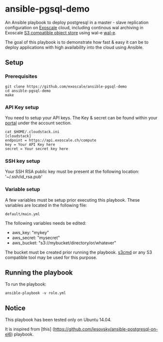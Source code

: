# ansible-pgsql-demo

An Ansible playbook to deploy postgresql in a master - slave replication configuration on [Exoscale](https://exoscale.ch/) cloud, including continous wal archiving in Exoscale [S3 compatible object store](https://www.exoscale.ch/open-cloud/storage/) using wal-e [wal-e](https://github.com/wal-e/wal-e).

The goal of this playbook is to demonstrate how fast & easy it can be to deploy applications with high availability into the cloud using Ansible.

## Setup

### Prerequisites

```
git clone https://github.com/exoscale/ansible-pgsql-demo
cd ansible-pgsql-demo
make
```

### API Key setup

You need to setup your API keys. The Key & secret can be found within your [portal](https://portal.exoscale.ch) under the account section.

```
cat $HOME/.cloudstack.ini
[cloudstack]
endpoint = https://api.exoscale.ch/compute
key = Your API Key here
secret = Your secret key here
```

### SSH key setup

Your SSH RSA public key must be present at the following location: '~/.ssh/id_rsa.pub'

### Variable setup

A few variables must be setup prior executing this playbook. These variables are located in the following file:

```
default/main.yml
```

The following variables needs be edited:

* aws_key: "mykey"
* aws_secret: "mysecret"
* aws_bucket: "s3://mybucket/directory/or/whatever"

The bucket must be created prior running the playbook. [s3cmd](http://s3tools.org/s3cmd) or any S3 compatible tool may be used for this purpose.

## Running the playbook 

To run the playbook:

```
ansible-playbook -v role.yml 
```

## Notice

This playbook has been tested only on Ubuntu 14.04.

It is inspired from [this] (https://github.com/lesovsky/ansible-postgresql-on-el6) playbook.

